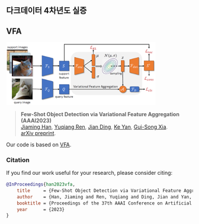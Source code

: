 ## 다크데이터 4차년도 실증




## VFA

<img src="VFA.png" width="80%"/>

> **Few-Shot Object Detection via Variational Feature Aggregation (AAAI2023)**<br>
> [Jiaming Han](https://csuhan.com), [Yuqiang Ren](https://github.com/Anymake), [Jian Ding](https://dingjiansw101.github.io), [Ke Yan](https://scholar.google.com.hk/citations?user=vWstgn0AAAAJ), [Gui-Song Xia](http://www.captain-whu.com/xia_En.html).<br>
> [arXiv preprint](https://arxiv.org/abs/2301.13411).

Our code is based on [VFA](https://github.com/csuhan/VFA).


### Citation

If you find our work useful for your research, please consider citing:

```BibTeX
@InProceedings{han2023vfa,
    title     = {Few-Shot Object Detection via Variational Feature Aggregation},
    author    = {Han, Jiaming and Ren, Yuqiang and Ding, Jian and Yan, Ke and Xia, Gui-Song},
    booktitle = {Proceedings of the 37th AAAI Conference on Artificial Intelligence (AAAI-23)},
    year      = {2023}
}
```

